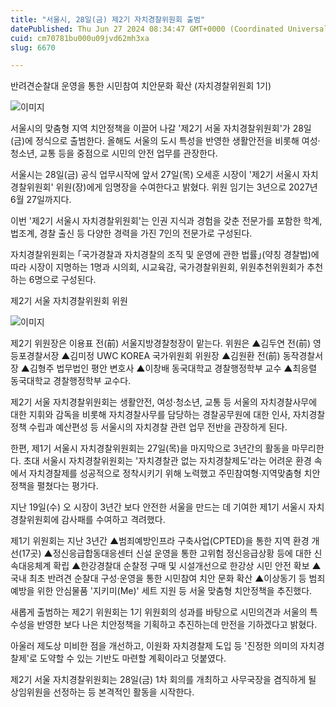 ```yaml
---
title: "서울시, 28일(금) 제2기 자치경찰위원회 출범"
datePublished: Thu Jun 27 2024 08:34:47 GMT+0000 (Coordinated Universal Time)
cuid: cm70781bu000u09jvd62mh3xa
slug: 6670

---
```



반려견순찰대 운영을 통한 시민참여 치안문화 확산 (자치경찰위원회 1기)

![이미지](https://cdn.hashnode.com/res/hashnode/image/upload/v1739261214978/bbf1aebb-9361-4e11-a262-81c5ee29fc5a.png)

서울시의 맞춤형 지역 치안정책을 이끌어 나갈 '제2기 서울 자치경찰위원회'가 28일(금)에 정식으로 출범한다. 올해도 서울의 도시 특성을 반영한 생활안전을 비롯해 여성·청소년, 교통 등을 중점으로 시민의 안전 업무를 관장한다.

서울시는 28일(금) 공식 업무시작에 앞서 27일(목) 오세훈 시장이 '제2기 서울시 자치경찰위원회' 위원(장)에게 임명장을 수여한다고 밝혔다. 위원 임기는 3년으로 2027년 6월 27일까지다.

이번 '제2기 서울시 자치경찰위원회'는 인권 지식과 경험을 갖춘 전문가를 포함한 학계, 법조계, 경찰 출신 등 다양한 경력을 가진 7인의 전문가로 구성된다.

자치경찰위원회는 ｢국가경찰과 자치경찰의 조직 및 운영에 관한 법률｣(약칭 경찰법)에 따라 시장이 지명하는 1명과 시의회, 시교육감, 국가경찰위원회, 위원추천위원회가 추천하는 6명으로 구성된다.

제2기 서울 자치경찰위원회 위원

![이미지](https://cdn.hashnode.com/res/hashnode/image/upload/v1739261217047/d3c3aeba-77fd-4124-8c1b-8b4a5c7a6a3b.png)

제2기 위원장은 이용표 전(前) 서울지방경찰청장이 맡는다. 위원은 ▲김두연 전(前) 영등포경찰서장 ▲김미정 UWC KOREA 국가위원회 위원장 ▲김원환 전(前) 동작경찰서장 ▲김형주 법무법인 평안 변호사 ▲이창배 동국대학교 경찰행정학부 교수 ▲최응렬 동국대학교 경찰행정학부 교수다.

제2기 서울 자치경찰위원회는 생활안전, 여성·청소년, 교통 등 서울의 자치경찰사무에 대한 지휘와 감독을 비롯해 자치경찰사무를 담당하는 경찰공무원에 대한 인사, 자치경찰 정책 수립과 예산편성 등 서울시의 자치경찰 관련 업무 전반을 관장하게 된다.

한편, 제1기 서울시 자치경찰위원회는 27일(목)을 마지막으로 3년간의 활동을 마무리한다. 초대 서울시 자치경찰위원회는 '자치경찰관 없는 자치경찰제도'라는 어려운 환경 속에서 자치경찰제를 성공적으로 정착시키기 위해 노력했고 주민참여형·지역맞춤형 치안정책을 펼쳤다는 평가다.

지난 19일(수) 오 시장이 3년간 보다 안전한 서울을 만드는 데 기여한 제1기 서울시 자치경찰위원회에 감사패를 수여하고 격려했다.

제1기 위원회는 지난 3년간 ▲범죄예방인프라 구축사업(CPTED)을 통한 지역 환경 개선(17곳) ▲정신응급합동대응센터 신설 운영을 통한 고위험 정신응급상황 등에 대한 신속대응체계 확립 ▲한강경찰대 순찰정 구매 및 시설개선으로 한강상 시민 안전 확보 ▲국내 최초 반려견 순찰대 구성·운영을 통한 시민참여 치안 문화 확산 ▲이상동기 등 범죄예방을 위한 안심물품 '지키미(Me)' 세트 지원 등 서울 맞춤형 치안정책을 추진했다.

새롭게 출범하는 제2기 위원회는 1기 위원회의 성과를 바탕으로 시민의견과 서울의 특수성을 반영한 보다 나은 치안정책을 기획하고 추진하는데 만전을 기하겠다고 밝혔다.

아울러 제도상 미비한 점을 개선하고, 이원화 자치경찰제 도입 등 '진정한 의미의 자치경찰제'로 도약할 수 있는 기반도 마련할 계획이라고 덧붙였다.

제2기 서울 자치경찰위원회는 28일(금) 1차 회의를 개최하고 사무국장을 겸직하게 될 상임위원을 선정하는 등 본격적인 활동을 시작한다.